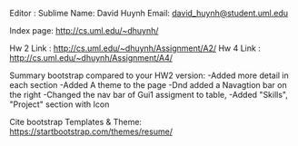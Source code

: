 Editor : Sublime
Name: David Huynh
Email: david_huynh@student.uml.edu

Index page: http://cs.uml.edu/~dhuynh/

Hw 2 Link : http://cs.uml.edu/~dhuynh/Assignment/A2/
Hw 4 Link : http://cs.uml.edu/~dhuynh/Assignment/A4/


Summary bootstrap compared to your HW2 version: 
 -Added more detail in each section
 -Added A theme to the page
 -Dnd added a Navagtion bar on the right
 -Changed the nav bar of Gui1 assigment to table, 
 -Added "Skills", "Project" section with Icon
	

Cite bootstrap Templates & Theme: https://startbootstrap.com/themes/resume/